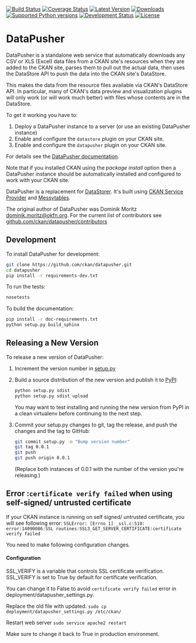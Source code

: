[![Build Status](https://travis-ci.org/ckan/datapusher.png?branch=master)](https://travis-ci.org/ckan/datapusher)
[![Coverage Status](https://coveralls.io/repos/ckan/datapusher/badge.png?branch=master)](https://coveralls.io/r/ckan/datapusher?branch=master)
[![Latest Version](https://img.shields.io/pypi/v/datapusher.svg)](https://pypi.python.org/pypi/datapusher/)
[![Downloads](https://img.shields.io/pypi/dm/datapusher.svg)](https://pypi.python.org/pypi/datapusher/)
[![Supported Python versions](https://img.shields.io/pypi/pyversions/datapusher.svg)](https://pypi.python.org/pypi/datapusher/)
[![Development Status](https://img.shields.io/pypi/status/datapusher.svg)](https://pypi.python.org/pypi/datapusher/)
[![License](https://img.shields.io/badge/license-GPL-blue.svg)](https://pypi.python.org/pypi/datapusher/)

[PyPI]: https://pypi.python.org/pypi/datapusher
[DataStorer]: https://github.com/ckan/ckanext-datastorer
[DataPusher documentation]: http://docs.ckan.org/projects/datapusher
[CKAN Service Provider]: https://github.com/ckan/ckan-service-provider
[Messytables]: https://github.com/okfn/messytables
[ssl_verification_disabled]: https://github.com/tanmaythakur/datapusher/tree/ssl_verification_disabled


DataPusher
==========

DataPusher is a standalone web service that automatically downloads any CSV or
XLS (Excel) data files from a CKAN site's resources when they are added to the
CKAN site, parses them to pull out the actual data, then uses the DataStore API
to push the data into the CKAN site's DataStore.

This makes the data from the resource files available via CKAN's DataStore API.
In particular, many of CKAN's data preview and visualization plugins will only
work (or will work much better) with files whose contents are in the DataStore.

To get it working you have to:

1. Deploy a DataPusher instance to a server (or use an existing DataPusher
   instance)
2. Enable and configure the `datastore` plugin on your CKAN site.
3. Enable and configure the `datapusher` plugin on your CKAN site.

For details see the [DataPusher documentation][].

Note that if you installed CKAN using the _package install_ option then a
DataPusher instance should be automatically installed and configured to work
with your CKAN site.

DataPusher is a replacement for [DataStorer][].
It's built using [CKAN Service Provider][] and [Messytables][].

The original author of DataPusher was
Dominik Moritz <dominik.moritz@okfn.org>. For the current list of contributors
see [github.com/ckan/datapusher/contributors](https://github.com/ckan/datapusher/contributors)


## Development

To install DataPusher for development:

```bash
git clone https://github.com/ckan/datapusher.git
cd datapusher
pip install -r requirements-dev.txt
```

To run the tests:

```bash
nosetests
```

To build the documentation:

```bash
pip install -r doc-requirements.txt
python setup.py build_sphinx
```

## Releasing a New Version

To release a new version of DataPusher:

1. Increment the version number in [setup.py](setup.py)

2. Build a source distribution of the new version and publish it to
   [PyPI][]:

   ```bash
   python setup.py sdist
   python setup.py sdist upload
   ```

   You may want to test installing and running the new version from PyPI in a
   clean virtualenv before continuing to the next step.

3. Commit your setup.py changes to git, tag the release, and push the changes
   and the tag to GitHub:

   ```bash
   git commit setup.py -m "Bump version number"
   git tag 0.0.1
   git push
   git push origin 0.0.1
   ```

   (Replace both instances of 0.0.1 with the number of the version you're
   releasing.)


## Error :`certificate verify failed` when using self-signed/ untrusted certificate

If your CKAN instance is running on self signed/ untrusted certificate, 
you will see following error:
`SSLError: [Errno 1] _ssl.c:510: error:14090086:SSL routines:SSL3_GET_SERVER_CERTIFICATE:certificate verify failed`

You need to make following configuration changes.


#### Configuration 
SSL_VERIFY is a variable that controls SSL certificate verification.
SSL_VERIFY is set to True by default for certificate verification. 

You can change it to False to avoid `certificate verify failed` error in deployment/datapusher_settings.py. 

Replace the old file with updated.
`sudo cp deployment/datapusher_settings.py /etc/ckan/`

Restart web server
`sudo service apache2 restart` 

Make sure to change it back to True in production environment. 


